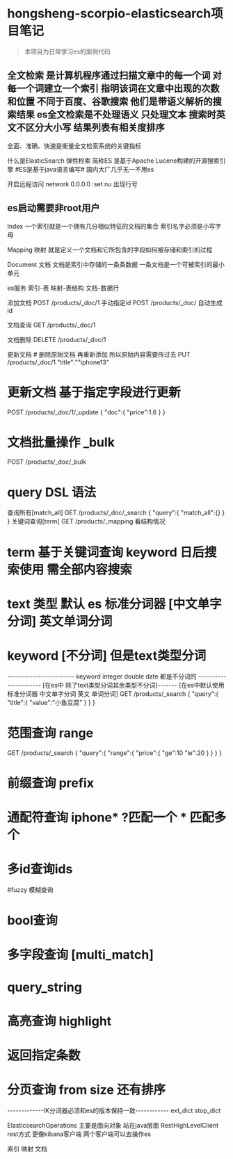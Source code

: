 # hongsheng-scorpio-elasticsearch项目笔记

> 本项目为日常学习es的案例代码


全文检索
是计算机程序通过扫描文章中的每一个词 对每一个词建立一个索引
指明该词在文章中出现的次数和位置
不同于百度、谷歌搜索 他们是带语义解析的搜索结果
es全文检索是不处理语义 只处理文本 
搜索时英文不区分大小写 结果列表有相关度排序
------------------------------------
全面、准确、快速是衡量全文检索系统的关键指标

什么是ElasticSearch 弹性检索
简称ES 是基于Apache Lucene构建的开源搜索引擎
#ES是基于java语言编写#
国内大厂几乎无一不用es

开启远程访问
network 0.0.0.0
:set nu 出现行号

es启动需要非root用户
------------------------------------------

Index
一个索引就是一个拥有几分相似特征的文档的集合
索引名字必须是小写字母

Mapping
映射 就是定义一个文档和它所包含的字段如何被存储和索引的过程

Document
文档
文档是索引中存储的一条条数据 一条文档是一个可被索引的最小单元

es服务
索引-表
映射-表结构
文档-数据行

添加文档
POST /products/_doc/1 手动指定id
POST /products/_doc/  自动生成id

文档查询
GET /products/_doc/1

文档删除
DELETE /products/_doc/1

更新文档 # 删除原始文档 再重新添加
所以原始内容需要传过去
PUT /products/_doc/1 "title":""iphone13"

# 更新文档 基于指定字段进行更新
POST /products/_doc/1/_update
{
  "doc":{
    "price":1.6
   }
}

# 文档批量操作 _bulk
POST /products/_doc/_bulk

# query DSL 语法
查询所有[match_all]
GET /products/_doc/_search
{ 
   "query":{
      "match_all":{}
    }
}
关键词查询[term]
GET /products/_mapping 看结构情况
# term 基于关键词查询 keyword 日后搜索使用 需全部内容搜索
# text 类型 默认 es 标准分词器 [中文单字分词] 英文单词分词
# keyword [不分词] 但是text类型分词
------------------------ keyword integer double date 都是不分词的 ----------
------------ [在es中 除了text类型分词其余类型不分词]-------
[在es中默认使用标准分词器 中文单字分词  英文 单词分词]
GET /products/_search
{
  "query":{
      "title":{
          "value":"小鱼豆腐"
       }
   }
}

# 范围查询 range
GET /products/_search
{
  "query":{
      "range":{
        "price":{
             "ge":10
             "le":20
         }
      }
   }
}

# 前缀查询 prefix
# 通配符查询 iphone*  ?匹配一个  * 匹配多个
# 多id查询ids

#fuzzy 模糊查询
# bool查询 
# 多字段查询 [multi_match]

# query_string

# 高亮查询 highlight

# 返回指定条数
# 分页查询 from size 还有排序

-------------IK分词器必须和es的版本保持一致------------
ext_dict
stop_dict

ElasticsearchOperations 主要是面向对象 站在java层面
RestHighLevelClient rest方式 更像kibana客户端
两个客户端可以去操作es

索引
映射
文档








